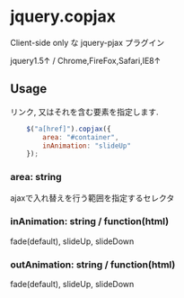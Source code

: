 jquery.copjax
=============

Client-side only な jquery-pjax プラグイン

jquery1.5↑ / Chrome,FireFox,Safari,IE8↑


## Usage

リンク, 又はそれを含む要素を指定します.

```javascript
    $("a[href]").copjax({
        area: "#container",
        inAnimation: "slideUp"
    });
```

### area: string
ajaxで入れ替えを行う範囲を指定するセレクタ

### inAnimation: string / function(html)
fade(default), slideUp, slideDown

### outAnimation: string / function(html)
fade(default), slideUp, slideDown




